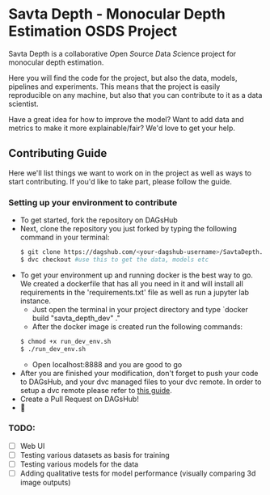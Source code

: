 # Savta Depth - Monocular Depth Estimation OSDS Project
Savta Depth is a collaborative *O*pen *S*ource *D*ata *S*cience project for monocular depth estimation.

Here you will find the code for the project, but also the data, models, pipelines and experiments. This means that the project is easily reproducible on any machine, but also that you can contribute to it as a data scientist.

Have a great idea for how to improve the model? Want to add data and metrics to make it more explainable/fair? We'd love to get your help.

## Contributing Guide
Here we'll list things we want to work on in the project as well as ways to start contributing.
If you'd like to take part, please follow the guide.

### Setting up your environment to contribute
* To get started, fork the repository on DAGsHub
* Next, clone the repository you just forked by typing the following command in your terminal:
  ```bash
  $ git clone https://dagshub.com/<your-dagshub-username>/SavtaDepth.git
  $ dvc checkout #use this to get the data, models etc
  ```
* To get your environment up and running docker is the best way to go.
  We created a dockerfile that has all you need in it and will install all requirements in the 'requirements.txt' file as well as run a jupyter lab instance.
    * Just open the terminal in your project directory and type `docker build "savta_depth_dev" ."
    * After the docker image is created run the following commands:
    ```bash
    $ chmod +x run_dev_env.sh
    $ ./run_dev_env.sh
    ```
    * Open localhost:8888 and you are good to go
* After you are finished your modification, don't forget to push your code to DAGsHub, and your dvc managed files to your dvc remote. In order to setup a dvc remote please refer to [this guide](https://dagshub.com/docs/getting-started/set-up-remote-storage-for-data-and-models/).
* Create a Pull Request on DAGsHub!
* 🐶
### TODO:
- [ ] Web UI
- [ ] Testing various datasets as basis for training
- [ ] Testing various models for the data
- [ ] Adding qualitative tests for model performance (visually comparing 3d image outputs)
